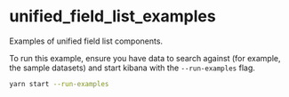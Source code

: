 # unified_field_list_examples

Examples of unified field list components.

To run this example, ensure you have data to search against (for example, the sample datasets) and start kibana with the `--run-examples` flag.

```bash
yarn start --run-examples
```